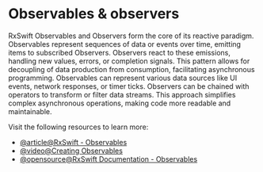 # Observables & observers

RxSwift Observables and Observers form the core of its reactive paradigm. Observables represent sequences of data or events over time, emitting items to subscribed Observers. Observers react to these emissions, handling new values, errors, or completion signals. This pattern allows for decoupling of data production from consumption, facilitating asynchronous programming. Observables can represent various data sources like UI events, network responses, or timer ticks. Observers can be chained with operators to transform or filter data streams. This approach simplifies complex asynchronous operations, making code more readable and maintainable.

Visit the following resources to learn more:

- [@article@RxSwift - Observables](https://medium.com/@priya_talreja/rxswift-observables-7809b474aab)
- [@video@Creating Observables](https://www.youtube.com/watch?v=h59te-_rVYg)
- [@opensource@RxSwift Documentation - Observables](https://github.com/ReactiveX/RxSwift/blob/main/Documentation/GettingStarted.md#observables-aka-sequences)
